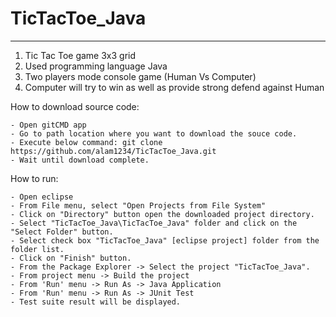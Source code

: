 # TicTacToe_Java
-----------------
1. Tic Tac Toe game 3x3 grid 
2. Used programming language Java 
3. Two players mode console game (Human Vs Computer)
4. Computer will try to win as well as provide strong defend against Human

How to download source code:

    - Open gitCMD app
    - Go to path location where you want to download the souce code.
    - Execute below command: git clone https://github.com/alam1234/TicTacToe_Java.git
    - Wait until download complete.

How to run:

    - Open eclipse
    - From File menu, select "Open Projects from File System"
    - Click on "Directory" button open the downloaded project directory.
    - Select "TicTacToe_Java\TicTacToe_Java" folder and click on the "Select Folder" button.
    - Select check box "TicTacToe_Java" [eclipse project] folder from the folder list.
    - Click on "Finish" button.
    - From the Package Explorer -> Select the project "TicTacToe_Java".
    - From project menu -> Build the project
    - From 'Run' menu -> Run As -> Java Application
    - From 'Run' menu -> Run As -> JUnit Test
    - Test suite result will be displayed.
